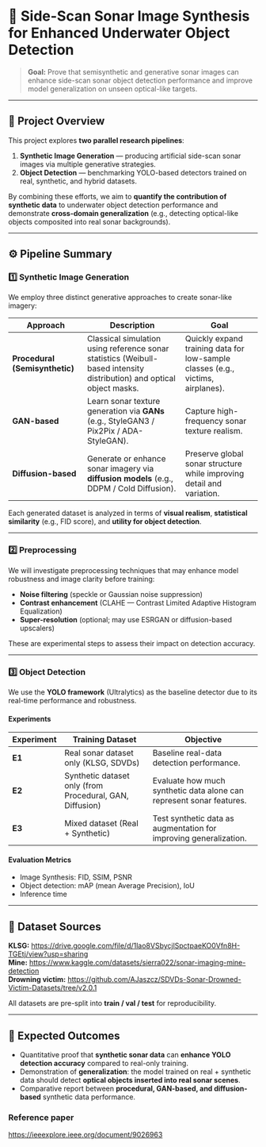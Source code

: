 # 🐠 Side-Scan Sonar Image Synthesis for Enhanced Underwater Object Detection

> **Goal:** Prove that semisynthetic and generative sonar images can enhance side-scan sonar object detection performance and improve model generalization on unseen optical-like targets.

---

## 📘 Project Overview

This project explores **two parallel research pipelines**:

1. **Synthetic Image Generation** — producing artificial side-scan sonar images via multiple generative strategies.
2. **Object Detection** — benchmarking YOLO-based detectors trained on real, synthetic, and hybrid datasets.

By combining these efforts, we aim to **quantify the contribution of synthetic data** to underwater object detection performance and demonstrate **cross-domain generalization** (e.g., detecting optical-like objects composited into real sonar backgrounds).

---

## ⚙️ Pipeline Summary

### 1️⃣ Synthetic Image Generation

We employ three distinct generative approaches to create sonar-like imagery:

| Approach | Description | Goal |
|-----------|--------------|------|
| **Procedural (Semisynthetic)** | Classical simulation using reference sonar statistics (Weibull-based intensity distribution) and optical object masks. | Quickly expand training data for low-sample classes (e.g., victims, airplanes). |
| **GAN-based** | Learn sonar texture generation via **GANs** (e.g., StyleGAN3 / Pix2Pix / ADA-StyleGAN). | Capture high-frequency sonar texture realism. |
| **Diffusion-based** | Generate or enhance sonar imagery via **diffusion models** (e.g., DDPM / Cold Diffusion). | Preserve global sonar structure while improving detail and variation. |

Each generated dataset is analyzed in terms of **visual realism**, **statistical similarity** (e.g., FID score), and **utility for object detection**.

---

### 2️⃣ Preprocessing

We will investigate preprocessing techniques that may enhance model robustness and image clarity before training:

- **Noise filtering** (speckle or Gaussian noise suppression)
- **Contrast enhancement** (CLAHE — Contrast Limited Adaptive Histogram Equalization)
- **Super-resolution** (optional; may use ESRGAN or diffusion-based upscalers)

These are experimental steps to assess their impact on detection accuracy.

---

### 3️⃣ Object Detection

We use the **YOLO framework** (Ultralytics) as the baseline detector due to its real-time performance and robustness.

#### Experiments

| Experiment | Training Dataset | Objective |
|-------------|------------------|------------|
| **E1** | Real sonar dataset only (KLSG, SDVDs) | Baseline real-data detection performance. |
| **E2** | Synthetic dataset only (from Procedural, GAN, Diffusion) | Evaluate how much synthetic data alone can represent sonar features. |
| **E3** | Mixed dataset (Real + Synthetic) | Test synthetic data as augmentation for improving generalization. |

#### Evaluation Metrics
- Image Synthesis: FID, SSIM, PSNR
- Object detection: mAP (mean Average Precision), IoU
- Inference time

---

## 🧩 Dataset Sources

**KLSG:** https://drive.google.com/file/d/1lao8VSbycjlSpctpaeKO0Vfn8H-TGEtj/view?usp=sharing \
**Mine:** https://www.kaggle.com/datasets/sierra022/sonar-imaging-mine-detection \
**Drowning victim:** https://github.com/AJaszcz/SDVDs-Sonar-Drowned-Victim-Datasets/tree/v2.0.1 

All datasets are pre-split into **train / val / test** for reproducibility.

---

## 🧪 Expected Outcomes

- Quantitative proof that **synthetic sonar data** can **enhance YOLO detection accuracy** compared to real-only training.
- Demonstration of **generalization**: the model trained on real + synthetic data should detect **optical objects inserted into real sonar scenes**.
- Comparative report between **procedural, GAN-based, and diffusion-based** synthetic data performance.

 ### Reference paper
 https://ieeexplore.ieee.org/document/9026963
